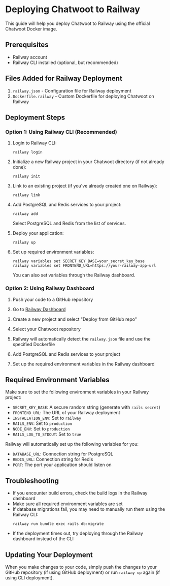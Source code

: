 # Deploying Chatwoot to Railway

This guide will help you deploy Chatwoot to Railway using the official Chatwoot Docker image.

## Prerequisites

- Railway account
- Railway CLI installed (optional, but recommended)

## Files Added for Railway Deployment

1. `railway.json` - Configuration file for Railway deployment
2. `Dockerfile.railway` - Custom Dockerfile for deploying Chatwoot on Railway

## Deployment Steps

### Option 1: Using Railway CLI (Recommended)

1. Login to Railway CLI:
   ```
   railway login
   ```

2. Initialize a new Railway project in your Chatwoot directory (if not already done):
   ```
   railway init
   ```

3. Link to an existing project (if you've already created one on Railway):
   ```
   railway link
   ```

4. Add PostgreSQL and Redis services to your project:
   ```
   railway add
   ```
   Select PostgreSQL and Redis from the list of services.

5. Deploy your application:
   ```
   railway up
   ```

6. Set up required environment variables:
   ```
   railway variables set SECRET_KEY_BASE=your_secret_key_base
   railway variables set FRONTEND_URL=https://your-railway-app-url
   ```
   
   You can also set variables through the Railway dashboard.

### Option 2: Using Railway Dashboard

1. Push your code to a GitHub repository

2. Go to [Railway Dashboard](https://railway.app/dashboard)

3. Create a new project and select "Deploy from GitHub repo"

4. Select your Chatwoot repository

5. Railway will automatically detect the `railway.json` file and use the specified Dockerfile

6. Add PostgreSQL and Redis services to your project

7. Set up the required environment variables in the Railway dashboard

## Required Environment Variables

Make sure to set the following environment variables in your Railway project:

- `SECRET_KEY_BASE`: A secure random string (generate with `rails secret`)
- `FRONTEND_URL`: The URL of your Railway deployment
- `INSTALLATION_ENV`: Set to `railway`
- `RAILS_ENV`: Set to `production`
- `NODE_ENV`: Set to `production`
- `RAILS_LOG_TO_STDOUT`: Set to `true`

Railway will automatically set up the following variables for you:

- `DATABASE_URL`: Connection string for PostgreSQL
- `REDIS_URL`: Connection string for Redis
- `PORT`: The port your application should listen on

## Troubleshooting

- If you encounter build errors, check the build logs in the Railway dashboard
- Make sure all required environment variables are set
- If database migrations fail, you may need to manually run them using the Railway CLI:
  ```
  railway run bundle exec rails db:migrate
  ```
- If the deployment times out, try deploying through the Railway dashboard instead of the CLI

## Updating Your Deployment

When you make changes to your code, simply push the changes to your GitHub repository (if using GitHub deployment) or run `railway up` again (if using CLI deployment).